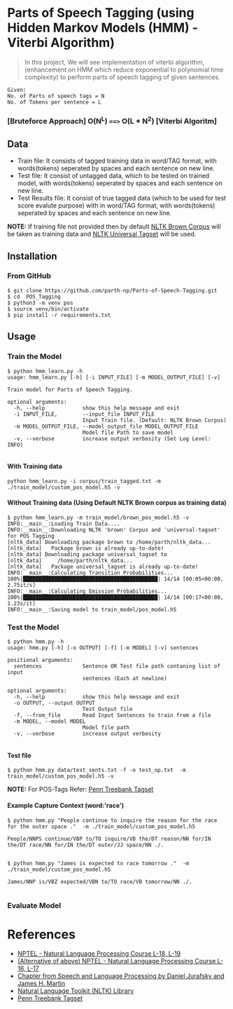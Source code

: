 # Parts of Speech Tagging (using Hidden Markov Models (HMM) -Viterbi Algorithm)

> In this project, We will see implementation of viterbi algorithm, (enhancement on HMM which reduce exponential to polynomial time complexity) to perform parts of speech tagging of given sentences.

```
Given:
No. of Parts of speech tags = N
No. of Tokens per sentence = L
```

### [Bruteforce Approach] O(N<sup>L</sup>) `==>` O(L * N<sup>2</sup>) [Viterbi Algoritm]


## Data

* Train file: It consists of tagged training data in word/TAG format, with words(tokens) seperated by spaces and each sentence on new line.
* Test file: It consist of untagged data, which to be tested on trained model, with words(tokens) seperated by spaces and each sentence on new line.
* Test Results file: It consist of true tagged data (which to be used for test score evalute purpose) with in word/TAG format, with words(tokens) seperated by spaces and each sentence on new line.

**NOTE:**
If training file not provided then by default [NLTK Brown Corpus](http://korpus.uib.no/icame/brown/bcm.html) will be taken as training data and [NLTK Universal Tagset](https://www.nltk.org/_modules/nltk/tag/mapping.html) will be used.


## Installation

### From GitHub
```
$ git clone https://github.com/parth-np/Parts-of-Speech-Tagging.git
$ cd  POS_Tagging
$ python3 -m venv pos
$ source venv/bin/activate  
$ pip install -r requirements.txt 
```

## Usage

### Train the Model 

```
$ python hmm_learn.py -h
usage: hmm_learn.py [-h] [-i INPUT_FILE] [-m MODEL_OUTPUT_FILE] [-v]

Train model for Parts of Speech Tagging.

optional arguments:
  -h, --help            show this help message and exit
  -i INPUT_FILE,        --input_file INPUT_FILE
                        Input Train file. (Default: NLTK Brown Corpus)
  -m MODEL_OUTPUT_FILE, --model_output_file MODEL_OUTPUT_FILE
                        Model file Path to save model
  -v, --verbose         increase output verbosity (Set Log Level: INFO)


```
#### With Training data 
```
python hmm_learn.py -i corpus/train_tagged.txt -m ./train_model/custom_pos_model.h5 -v

```
#### Without Training data (Using Default NLTK Brown corpus as training data)
```
$ python hmm_learn.py -m train_model/brown_pos_model.h5 -v 
INFO:__main__:Loading Train Data....
INFO:__main__:Downloading NLTK 'brown' Corpus and 'universal-tagset' for POS Tagging
[nltk_data] Downloading package brown to /home/parth/nltk_data...
[nltk_data]   Package brown is already up-to-date!
[nltk_data] Downloading package universal_tagset to
[nltk_data]     /home/parth/nltk_data...
[nltk_data]   Package universal_tagset is already up-to-date!
INFO:__main__:Calculating Transition Probabilities...
100%|███████████████████████████████████████████| 14/14 [00:05<00:00,  2.75it/s]
INFO:__main__:Calculating Emission Probabilities...
100%|███████████████████████████████████████████| 14/14 [00:17<00:00,  1.23s/it]
INFO:__main__:Saving model to train_model/pos_model.h5
```
### Test the Model
```
$ python hmm.py -h
usage: hmm.py [-h] [-o OUTPUT] [-f] [-m MODEL] [-v] sentences

positional arguments:
  sentences             Sentence OR Test file path contaning list of input
                        sentences (Each at newline)

optional arguments:
  -h, --help            show this help message and exit
  -o OUTPUT, --output OUTPUT
                        Test Output file
  -f, --from_file       Read Input Sentences to train from a file
  -m MODEL, --model MODEL
                        Model file path
  -v, --verbose         increase output verbosity


```

#### Test file

```
$ python hmm.py data/test_sents.txt -f -o test_op.txt  -m train_model/custom_pos_model.h5 -v
```
**NOTE:**
For POS-Tags Refer: [Penn Treebank Tagset](https://www.cs.upc.edu/~nlp/SVMTool/PennTreebank.html)

#### Example Capture Context (word:'race')
```
$ python hmm.py "People continue to inquire the reason for the race for the outer space ."  -m ./train_model/custom_pos_model.h5  

People/NNPS continue/VBP to/TO inquire/VB the/DT reason/NN for/IN the/DT race/NN for/IN the/DT outer/JJ space/NN ./.


$ python hmm.py "James is expected to race tomorrow ."  -m ./train_model/custom_pos_model.h5 

James/NNP is/VBZ expected/VBN to/TO race/VB tomorrow/NN ./.


```

### Evaluate Model


# References 

* [NPTEL - Natural Language Processing Course L-18, L-19](https://nptel.ac.in/courses/106/101/106101007/)
* [(Alternative of above) NPTEL - Natural Language Processing Course L-16, L-17](https://nptel.ac.in/courses/106/105/106105158/)
* [Chapter from Speech and Language Processing by  Daniel Jurafsky and James H. Martin](https://web.stanford.edu/~jurafsky/slp3/A.pdf)
* [Natural Language Toolkit (NLTK) Library](https://www.nltk.org/)
* [Penn Treebank Tagset](https://www.cs.upc.edu/~nlp/SVMTool/PennTreebank.html)

